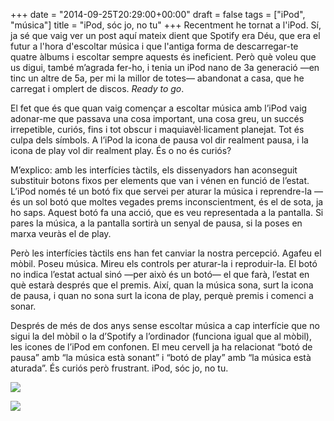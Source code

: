 +++
date = "2014-09-25T20:29:00+00:00"
draft = false
tags = ["iPod", "música"]
title = "iPod, sóc jo, no tu"
+++
Recentment he tornat a l'iPod. Sí, ja sé que vaig ver un post aquí mateix dient que Spotify era Déu, que era el futur a l'hora d'escoltar música i que l'antiga forma de descarregar-te quatre àlbums i escoltar sempre aquests és ineficient. Però què voleu que us digui, també m’agrada fer-ho, i tenia un iPod nano de 3a generació —en tinc un altre de 5a, per mi la millor de totes— abandonat a casa, que he carregat i omplert de discos. *Ready to go*.

<!-- more -->

El fet que és que quan vaig començar a escoltar música amb l’iPod vaig adonar-me que passava una cosa important, una cosa greu, un succés irrepetible, curiós, fins i tot obscur i maquiavèl·licament planejat. Tot és culpa dels símbols. A l’iPod la icona de pausa vol dir realment pausa, i la icona de play vol dir realment play. És o no és curiós?

M’explico: amb les interfícies tàctils, els dissenyadors han aconseguit substituir botons fixos per elements que van i vénen en funció de l’estat. L’iPod només té un botó fix que servei per aturar la música i reprendre-la — és un sol botó que moltes vegades prems inconscientment, és el de sota, ja ho saps. Aquest botó fa una acció, que es veu representada a la pantalla. Si pares la música, a la pantalla sortirà un senyal de pausa, si la poses en marxa veuràs el de play.

Però les interfícies tàctils ens han fet canviar la nostra percepció. Agafeu el mòbil. Poseu música. Mireu els controls per aturar-la i reproduir-la. El botó no indica l’estat actual sinó —per això és un botó— el que farà, l’estat en què estarà després que el premis. Així, quan la música sona, surt la icona de pausa, i quan no sona surt la icona de play, perquè premis i comenci a sonar.

Després de més de dos anys sense escoltar música a cap interfície que no sigui la del mòbil o la d’Spotify a l’ordinador (funciona igual que al mòbil), les icones de l’iPod em confonen. El meu cervell ja ha relacionat “botó de pausa” amb “la música està sonant” i “botó de play” amb “la música està aturada”. És curiós però frustrant. iPod, sóc jo, no tu.

![](https://farm4.staticflickr.com/3865/15082733036_55e49791b4_c.jpg)

<img id="splash" src="https://farm4.staticflickr.com/3871/14919165767_4e206acc29_h.jpg"/>